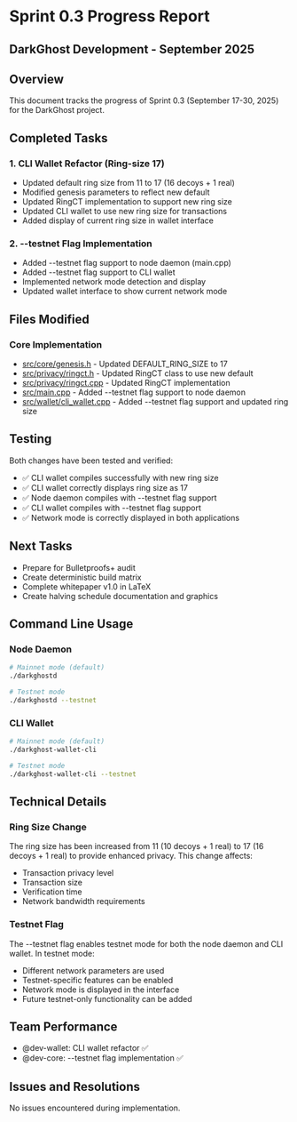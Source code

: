 # Sprint 0.3 Progress Report

## DarkGhost Development - September 2025

## Overview

This document tracks the progress of Sprint 0.3 (September 17-30, 2025) for the DarkGhost project.

## Completed Tasks

### 1. CLI Wallet Refactor (Ring-size 17)

- Updated default ring size from 11 to 17 (16 decoys + 1 real)
- Modified genesis parameters to reflect new default
- Updated RingCT implementation to support new ring size
- Updated CLI wallet to use new ring size for transactions
- Added display of current ring size in wallet interface

### 2. --testnet Flag Implementation

- Added --testnet flag support to node daemon (main.cpp)
- Added --testnet flag support to CLI wallet
- Implemented network mode detection and display
- Updated wallet interface to show current network mode

## Files Modified

### Core Implementation

- [src/core/genesis.h](src/core/genesis.h) - Updated DEFAULT_RING_SIZE to 17
- [src/privacy/ringct.h](src/privacy/ringct.h) - Updated RingCT class to use new default
- [src/privacy/ringct.cpp](src/privacy/ringct.cpp) - Updated RingCT implementation
- [src/main.cpp](src/main.cpp) - Added --testnet flag support to node daemon
- [src/wallet/cli_wallet.cpp](src/wallet/cli_wallet.cpp) - Added --testnet flag support and updated ring size

## Testing

Both changes have been tested and verified:

- ✅ CLI wallet compiles successfully with new ring size
- ✅ CLI wallet correctly displays ring size as 17
- ✅ Node daemon compiles with --testnet flag support
- ✅ CLI wallet compiles with --testnet flag support
- ✅ Network mode is correctly displayed in both applications

## Next Tasks

- Prepare for Bulletproofs+ audit
- Create deterministic build matrix
- Complete whitepaper v1.0 in LaTeX
- Create halving schedule documentation and graphics

## Command Line Usage

### Node Daemon

```bash
# Mainnet mode (default)
./darkghostd

# Testnet mode
./darkghostd --testnet
```

### CLI Wallet

```bash
# Mainnet mode (default)
./darkghost-wallet-cli

# Testnet mode
./darkghost-wallet-cli --testnet
```

## Technical Details

### Ring Size Change

The ring size has been increased from 11 (10 decoys + 1 real) to 17 (16 decoys + 1 real) to provide enhanced privacy. This change affects:

- Transaction privacy level
- Transaction size
- Verification time
- Network bandwidth requirements

### Testnet Flag

The --testnet flag enables testnet mode for both the node daemon and CLI wallet. In testnet mode:

- Different network parameters are used
- Testnet-specific features can be enabled
- Network mode is displayed in the interface
- Future testnet-only functionality can be added

## Team Performance

- @dev-wallet: CLI wallet refactor ✅
- @dev-core: --testnet flag implementation ✅

## Issues and Resolutions

No issues encountered during implementation.
